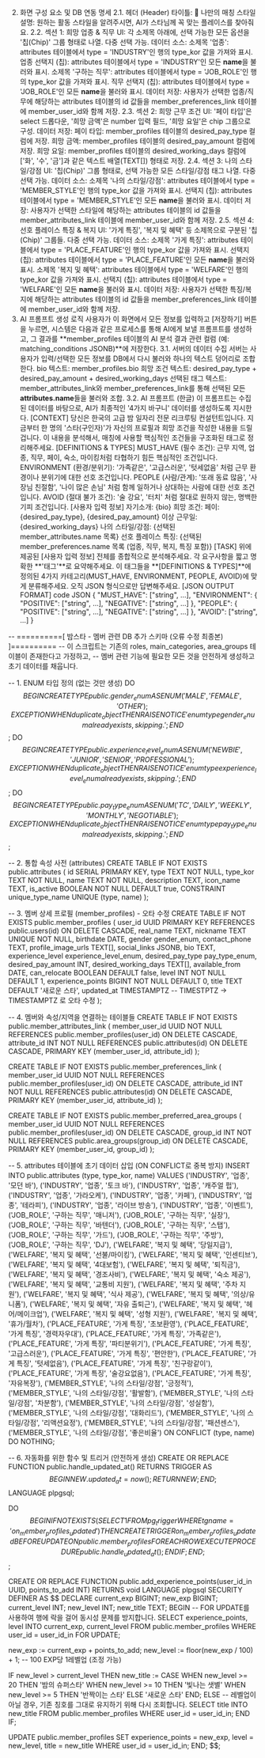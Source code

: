2. 화면 구성 요소 및 DB 연동 명세
2.1. 헤더 (Header)
타이틀: 🎯 나만의 매칭 스타일
설명: 원하는 활동 스타일을 알려주시면, AI가 스타님께 꼭 맞는 플레이스를 찾아줘요.
2.2. 섹션 1: 희망 업종 & 직무
UI: 각 소제목 아래에, 선택 가능한 모든 옵션을 '칩(Chip)' 그룹 형태로 나열. 다중 선택 가능.
데이터 소스:
소제목 '업종': attributes 테이블에서 type = 'INDUSTRY'인 행의 type_kor 값을 가져와 표시.
업종 선택지 (칩): attributes 테이블에서 type = 'INDUSTRY'인 모든 **name**을 불러와 표시.
소제목 '구하는 직무': attributes 테이블에서 type = 'JOB_ROLE'인 행의 type_kor 값을 가져와 표시.
직무 선택지 (칩): attributes 테이블에서 type = 'JOB_ROLE'인 모든 **name**을 불러와 표시.
데이터 저장:
사용자가 선택한 업종/직무에 해당하는 attributes 테이블의 id 값들을 member_preferences_link 테이블에 member_user_id와 함께 저장.
2.3. 섹션 2: 희망 근무 조건
UI: '페이 타입'은 select 드롭다운, '희망 금액'은 number 입력 필드, '희망 요일'은 chip 그룹으로 구성.
데이터 저장:
페이 타입: member_profiles 테이블의 desired_pay_type 컬럼에 저장.
희망 금액: member_profiles 테이블의 desired_pay_amount 컬럼에 저장.
희망 요일: member_profiles 테이블의 desired_working_days 컬럼에 ['화', '수', '금']과 같은 텍스트 배열(TEXT[]) 형태로 저장.
2.4. 섹션 3: 나의 스타일/강점
UI: '칩(Chip)' 그룹 형태로, 선택 가능한 모든 스타일/강점 태그 나열. 다중 선택 가능.
데이터 소스:
소제목 '나의 스타일/강점': attributes 테이블에서 type = 'MEMBER_STYLE'인 행의 type_kor 값을 가져와 표시.
선택지 (칩): attributes 테이블에서 type = 'MEMBER_STYLE'인 모든 **name**을 불러와 표시.
데이터 저장: 사용자가 선택한 스타일에 해당하는 attributes 테이블의 id 값들을 member_attributes_link 테이블에 member_user_id와 함께 저장.
2.5. 섹션 4: 선호 플레이스 특징 & 복지
UI: '가게 특징', '복지 및 혜택' 등 소제목으로 구분된 '칩(Chip)' 그룹들. 다중 선택 가능.
데이터 소스:
소제목 '가게 특징': attributes 테이블에서 type = 'PLACE_FEATURE'인 행의 type_kor 값을 가져와 표시.
선택지 (칩): attributes 테이블에서 type = 'PLACE_FEATURE'인 모든 **name**을 불러와 표시.
소제목 '복지 및 혜택': attributes 테이블에서 type = 'WELFARE'인 행의 type_kor 값을 가져와 표시.
선택지 (칩): attributes 테이블에서 type = 'WELFARE'인 모든 **name**을 불러와 표시.
데이터 저장: 사용자가 선택한 특징/복지에 해당하는 attributes 테이블의 id 값들을 member_preferences_link 테이블에 member_user_id와 함께 저장.
3. AI 프롬프트 생성 로직
사용자가 이 화면에서 모든 정보를 입력하고 [저장하기] 버튼을 누르면, 시스템은 다음과 같은 프로세스를 통해 AI에게 보낼 프롬프트를 생성하고, 그 결과를 **member_profiles 테이블의 AI 분석 결과 관련 컬럼 (예: matching_conditions JSONB)**에 저장한다.
3.1. 서버의 데이터 수집
서버는 사용자가 입력/선택한 모든 정보를 DB에서 다시 불러와 하나의 텍스트 덩어리로 조합한다.
bio 텍스트: member_profiles.bio
희망 조건 텍스트: desired_pay_type + desired_pay_amount + desired_working_days
선택된 태그 텍스트: member_attributes_link와 member_preferences_link를 통해 선택된 모든 **attributes.name**들을 불러와 조합.
3.2. AI 프롬프트 (한글)
이 프롬프트는 수집된 데이터를 바탕으로, AI가 최종적인 '4가지 바구니' 데이터를 생성하도록 지시한다.
[CONTEXT]
당신은 한국의 고급 밤 일자리 전문 리크루팅 컨설턴트입니다. 지금부터 한 명의 '스타(구인자)'가 자신의 프로필과 희망 조건을 작성한 내용을 드릴 겁니다. 이 내용을 분석해서, 매칭에 사용할 핵심적인 조건들을 구조화된 태그로 정리해주세요.
[DEFINITIONS & TYPES]
MUST_HAVE (필수 조건): 근무 지역, 업종, 직무, 페이, 숙소, 마이킹처럼 타협하기 힘든 핵심적인 조건입니다.
ENVIRONMENT (환경/분위기): '가족같은', '고급스러운', '텃세없음' 처럼 근무 환경이나 분위기에 대한 선호 조건입니다.
PEOPLE (사람/관계): '또래 동료 많음', '사장님 친절함', '나이 많은 손님' 처럼 함께 일하거나 상대하는 사람에 대한 선호 조건입니다.
AVOID (절대 불가 조건): '술 강요', '터치' 처럼 절대로 원하지 않는, 명백한 기피 조건입니다.
[사용자 입력 정보]
자기소개: {bio}
희망 조건:
페이: {desired_pay_type}, {desired_pay_amount} 이상
근무일: {desired_working_days}
나의 스타일/강점: {선택된 member_attributes.name 목록}
선호 플레이스 특징: {선택된 member_preferences.name 목록 (업종, 직무, 복지, 특징 포함)}
[TASK]
위에 제공된 [사용자 입력 정보] 전체를 종합적으로 분석해주세요.
각 요구사항을 짧고 명확한 **'태그'**로 요약해주세요.
이 태그들을 **[DEFINITIONS & TYPES]**에 정의된 4가지 카테고리(MUST_HAVE, ENVIRONMENT, PEOPLE, AVOID)에 맞게 분류해주세요.
오직 JSON 형식으로만 답변해주세요.
[JSON OUTPUT FORMAT]
code
JSON
{
  "MUST_HAVE": ["string", ...],
  "ENVIRONMENT": {
    "POSITIVE": ["string", ...],
    "NEGATIVE": ["string", ...]
  },
  "PEOPLE": {
    "POSITIVE": ["string", ...],
    "NEGATIVE": ["string", ...]
  },
  "AVOID": ["string", ...]
}

-- ==========[ 밤스타 - 멤버 관련 DB 추가 스키마 (오류 수정 최종본) ]==========
-- 이 스크립트는 기존의 roles, main_categories, area_groups 테이블이 존재한다고 가정하고,
-- 멤버 관련 기능에 필요한 모든 것을 안전하게 생성하고 초기 데이터를 채웁니다.

-- 1. ENUM 타입 정의 (없는 것만 생성)
DO $$ BEGIN CREATE TYPE public.gender_enum AS ENUM ('MALE', 'FEMALE', 'OTHER'); EXCEPTION WHEN duplicate_object THEN RAISE NOTICE 'enum type gender_enum already exists, skipping.'; END $$;
DO $$ BEGIN CREATE TYPE public.experience_level_enum AS ENUM ('NEWBIE', 'JUNIOR', 'SENIOR', 'PROFESSIONAL'); EXCEPTION WHEN duplicate_object THEN RAISE NOTICE 'enum type experience_level_enum already exists, skipping.'; END $$;
DO $$ BEGIN CREATE TYPE public.pay_type_enum AS ENUM ('TC', 'DAILY', 'WEEKLY', 'MONTHLY', 'NEGOTIABLE'); EXCEPTION WHEN duplicate_object THEN RAISE NOTICE 'enum type pay_type_enum already exists, skipping.'; END $$;


-- 2. 통합 속성 사전 (attributes)
CREATE TABLE IF NOT EXISTS public.attributes (
  id SERIAL PRIMARY KEY,
  type TEXT NOT NULL,
  type_kor TEXT NOT NULL,
  name TEXT NOT NULL,
  description TEXT,
  icon_name TEXT,
  is_active BOOLEAN NOT NULL DEFAULT true,
  CONSTRAINT unique_type_name UNIQUE (type, name)
);


-- 3. 멤버 상세 프로필 (member_profiles) - 오타 수정
CREATE TABLE IF NOT EXISTS public.member_profiles (
  user_id UUID PRIMARY KEY REFERENCES public.users(id) ON DELETE CASCADE,
  real_name TEXT,
  nickname TEXT UNIQUE NOT NULL,
  birthdate DATE,
  gender gender_enum,
  contact_phone TEXT,
  profile_image_urls TEXT[],
  social_links JSONB,
  bio TEXT,
  experience_level experience_level_enum,
  desired_pay_type pay_type_enum,
  desired_pay_amount INT,
  desired_working_days TEXT[],
  available_from DATE,
  can_relocate BOOLEAN DEFAULT false,
  level INT NOT NULL DEFAULT 1,
  experience_points BIGINT NOT NULL DEFAULT 0,
  title TEXT DEFAULT '새로운 스타',
  updated_at TIMESTAMPTZ -- TIMESTPTZ -> TIMESTAMPTZ 로 오타 수정
);


-- 4. 멤버와 속성/지역을 연결하는 테이블들
CREATE TABLE IF NOT EXISTS public.member_attributes_link (
  member_user_id UUID NOT NULL REFERENCES public.member_profiles(user_id) ON DELETE CASCADE,
  attribute_id INT NOT NULL REFERENCES public.attributes(id) ON DELETE CASCADE,
  PRIMARY KEY (member_user_id, attribute_id)
);

CREATE TABLE IF NOT EXISTS public.member_preferences_link (
  member_user_id UUID NOT NULL REFERENCES public.member_profiles(user_id) ON DELETE CASCADE,
  attribute_id INT NOT NULL REFERENCES public.attributes(id) ON DELETE CASCADE,
  PRIMARY KEY (member_user_id, attribute_id)
);

CREATE TABLE IF NOT EXISTS public.member_preferred_area_groups (
  member_user_id UUID NOT NULL REFERENCES public.member_profiles(user_id) ON DELETE CASCADE,
  group_id INT NOT NULL REFERENCES public.area_groups(group_id) ON DELETE CASCADE,
  PRIMARY KEY (member_user_id, group_id)
);


-- 5. attributes 테이블에 초기 데이터 삽입 (ON CONFLICT로 중복 방지)
INSERT INTO public.attributes (type, type_kor, name) VALUES
('INDUSTRY', '업종', '모던 바'),
('INDUSTRY', '업종', '토크 바'),
('INDUSTRY', '업종', '캐주얼 펍'),
('INDUSTRY', '업종', '가라오케'),
('INDUSTRY', '업종', '카페'),
('INDUSTRY', '업종', '테라피'),
('INDUSTRY', '업종', '라이브 방송'),
('INDUSTRY', '업종', '이벤트'),
('JOB_ROLE', '구하는 직무', '매니저'),
('JOB_ROLE', '구하는 직무', '실장'),
('JOB_ROLE', '구하는 직무', '바텐더'),
('JOB_ROLE', '구하는 직무', '스탭'),
('JOB_ROLE', '구하는 직무', '가드'),
('JOB_ROLE', '구하는 직무', '주방'),
('JOB_ROLE', '구하는 직무', 'DJ'),
('WELFARE', '복지 및 혜택', '당일지급'),
('WELFARE', '복지 및 혜택', '선불/마이킹'),
('WELFARE', '복지 및 혜택', '인센티브'),
('WELFARE', '복지 및 혜택', '4대보험'),
('WELFARE', '복지 및 혜택', '퇴직금'),
('WELFARE', '복지 및 혜택', '경조사비'),
('WELFARE', '복지 및 혜택', '숙소 제공'),
('WELFARE', '복지 및 혜택', '교통비 지원'),
('WELFARE', '복지 및 혜택', '주차 지원'),
('WELFARE', '복지 및 혜택', '식사 제공'),
('WELFARE', '복지 및 혜택', '의상/유니폼'),
('WELFARE', '복지 및 혜택', '자유 출퇴근'),
('WELFARE', '복지 및 혜택', '헤어/메이크업'),
('WELFARE', '복지 및 혜택', '성형 지원'),
('WELFARE', '복지 및 혜택', '휴가/월차'),
('PLACE_FEATURE', '가게 특징', '초보환영'),
('PLACE_FEATURE', '가게 특징', '경력자우대'),
('PLACE_FEATURE', '가게 특징', '가족같은'),
('PLACE_FEATURE', '가게 특징', '파티분위기'),
('PLACE_FEATURE', '가게 특징', '고급스러운'),
('PLACE_FEATURE', '가게 특징', '편안한'),
('PLACE_FEATURE', '가게 특징', '텃세없음'),
('PLACE_FEATURE', '가게 특징', '친구랑같이'),
('PLACE_FEATURE', '가게 특징', '술강요없음'),
('PLACE_FEATURE', '가게 특징', '자유복장'),
('MEMBER_STYLE', '나의 스타일/강점', '긍정적'),
('MEMBER_STYLE', '나의 스타일/강점', '활발함'),
('MEMBER_STYLE', '나의 스타일/강점', '차분함'),
('MEMBER_STYLE', '나의 스타일/강점', '성실함'),
('MEMBER_STYLE', '나의 스타일/강점', '대화리드'),
('MEMBER_STYLE', '나의 스타일/강점', '리액션요정'),
('MEMBER_STYLE', '나의 스타일/강점', '패션센스'),
('MEMBER_STYLE', '나의 스타일/강점', '좋은비율')
ON CONFLICT (type, name) DO NOTHING;


-- 6. 자동화를 위한 함수 및 트리거 (안전하게 생성)
CREATE OR REPLACE FUNCTION public.handle_updated_at() RETURNS TRIGGER AS $$ BEGIN NEW.updated_at = now(); RETURN NEW; END; $$ LANGUAGE plpgsql;

DO $$ BEGIN IF NOT EXISTS (SELECT 1 FROM pg_trigger WHERE tgname = 'on_member_profiles_updated') THEN CREATE TRIGGER on_member_profiles_updated BEFORE UPDATE ON public.member_profiles FOR EACH ROW EXECUTE PROCEDURE public.handle_updated_at(); END IF; END; $$;

CREATE OR REPLACE FUNCTION public.add_experience_points(user_id_in UUID, points_to_add INT) RETURNS void LANGUAGE plpgsql SECURITY DEFINER AS $$
DECLARE
  current_exp BIGINT; new_exp BIGINT; current_level INT; new_level INT; new_title TEXT;
BEGIN
  -- FOR UPDATE를 사용하여 행에 락을 걸어 동시성 문제를 방지합니다.
  SELECT experience_points, level INTO current_exp, current_level FROM public.member_profiles WHERE user_id = user_id_in FOR UPDATE;
  
  new_exp := current_exp + points_to_add;
  new_level := floor(new_exp / 100) + 1; -- 100 EXP당 1레벨업 (조정 가능)
  
  IF new_level > current_level THEN
    new_title := CASE
      WHEN new_level >= 20 THEN '밤의 슈퍼스타'
      WHEN new_level >= 10 THEN '빛나는 샛별'
      WHEN new_level >= 5 THEN '반짝이는 스타'
      ELSE '새로운 스타'
    END;
  ELSE
    -- 레벨업이 아닐 경우, 기존 칭호를 그대로 유지하기 위해 다시 조회합니다.
    SELECT title INTO new_title FROM public.member_profiles WHERE user_id = user_id_in;
  END IF;
  
  UPDATE public.member_profiles SET experience_points = new_exp, level = new_level, title = new_title WHERE user_id = user_id_in;
END;
$$;
